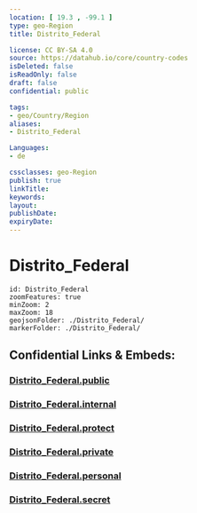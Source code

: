 ```yaml
---
location: [ 19.3 , -99.1 ] 
type: geo-Region
title: Distrito_Federal

license: CC BY-SA 4.0
source: https://datahub.io/core/country-codes
isDeleted: false
isReadOnly: false
draft: false
confidential: public

tags:
- geo/Country/Region
aliases:
- Distrito_Federal

Languages:
- de

cssclasses: geo-Region
publish: true
linkTitle: 
keywords: 
layout: 
publishDate: 
expiryDate: 
---
```


# Distrito_Federal

```leaflet
id: Distrito_Federal
zoomFeatures: true 
minZoom: 2 
maxZoom: 18
geojsonFolder: ./Distrito_Federal/
markerFolder: ./Distrito_Federal/
```


## Confidential Links & Embeds: 

### [Distrito_Federal.public](/_public/\Earth\Continent\America~Central\Mexico\States~MexicoDistrito_Federal.public.md) 

### [Distrito_Federal.internal](/_internal/\Earth\Continent\America~Central\Mexico\States~MexicoDistrito_Federal.internal.md) 

### [Distrito_Federal.protect](/_protect/\Earth\Continent\America~Central\Mexico\States~MexicoDistrito_Federal.protect.md) 

### [Distrito_Federal.private](/_private/\Earth\Continent\America~Central\Mexico\States~MexicoDistrito_Federal.private.md) 

### [Distrito_Federal.personal](/_personal/\Earth\Continent\America~Central\Mexico\States~MexicoDistrito_Federal.personal.md) 

### [Distrito_Federal.secret](/_secret/\Earth\Continent\America~Central\Mexico\States~MexicoDistrito_Federal.secret.md)

